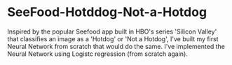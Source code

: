 # SeeFood-Hotddog-Not-a-Hotdog
Inspired by the popular Seefood app built in HBO's series 'Silicon Valley' that classifies an image 
as a 'Hotdog' or 'Not a Hotdog', I've built my first Neural Network from scratch that would do the same. 
I've implemented the Neural Network using Logistc regression (from scratch again). 

